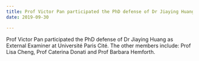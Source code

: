 ```yaml
---
title: Prof Victor Pan participated the PhD defense of Dr Jiaying Huang as External Examiner at Université Paris Cité.
date: 2019-09-30

---
```

Prof Victor Pan participated the PhD defense of Dr Jiaying Huang as External Examiner at Université Paris Cité. The other members include: Prof Lisa Cheng, Prof Caterina Donati and Prof Barbara Hemforth.

